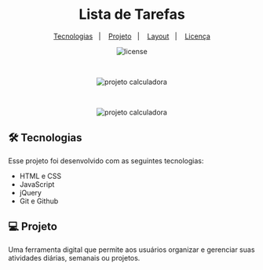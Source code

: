<h1 align="center"> Lista de Tarefas </h1>

<p align="center">
  <a href="#tecnologias">Tecnologias</a>&nbsp;&nbsp;&nbsp;|&nbsp;&nbsp;&nbsp;
  <a href="#projeto">Projeto</a>&nbsp;&nbsp;&nbsp;|&nbsp;&nbsp;&nbsp;
  <a href="#layout">Layout</a>&nbsp;&nbsp;&nbsp;|&nbsp;&nbsp;&nbsp;
  <a href="#memo-Licença">Licença</a>
</p>

<p align="center">
  <img alt="license" src="https://img.shields.io/static/v1?label=license&message=MIT&color=49AA26&labelColor=000000">
</p>

<br>

<p align="center">
  <img alt="projeto calculadora" src="https://i.imgur.com/O34zsp8.png">
</p>

<br>

<p align="center">
  <img alt="projeto calculadora" src="https://i.imgur.com/imzyJpe.png">
</p>

## 🛠️ Tecnologias

Esse projeto foi desenvolvido com as seguintes tecnologias:

- HTML e CSS
- JavaScript
- jQuery
- Git e Github

## 💻 Projeto

Uma ferramenta digital que permite aos usuários organizar e gerenciar suas atividades diárias, semanais ou projetos.
